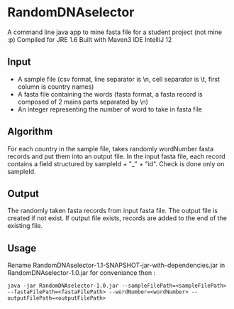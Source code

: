RandomDNAselector
=================

A command line java app to mine fasta file for a student project (not mine :p)
Compiled for JRE 1.6
Built with Maven3
IDE IntelliJ 12

Input
-----

* A sample file (csv format, line separator is \n, cell separator is \t, first column is country names)
* A fasta file containing the words (fasta format, a fasta record is composed of 2 mains parts separated by \n)
* An integer representing the number of word to take in fasta file

Algorithm
---------

For each country in the sample file, takes randomly wordNumber fasta records and put them into an output file.
In the input fasta file, each record contains a field structured by sampleId + "_" + "id". Check is done only on sampleId.

Output
------

The randomly taken fasta records from input fasta file.
The output file is created if not exist.
If output file exists, records are added to the end of the existing file.

Usage
-----

Rename RandomDNAselector-1.1-SNAPSHOT-jar-with-dependencies.jar in RandomDNAselector-1.0.jar for conveniance then :


    java -jar RandomDNAselector-1.0.jar --sampleFilePath=<sampleFilePath> --fastaFilePath=<fastaFilePath> --wordNumber=<wordNumber> --outputFilePath=<outputFilePath>






